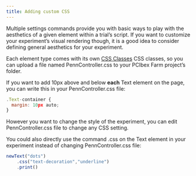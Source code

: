 ```yaml
---
title: Adding custom CSS
---
```


Multiple settings commands provide you with basic ways to play with the aesthetics of a given element within a trial’s script. If you want to customize your experiment’s visual rendering though, it is a good idea to consider defining general aesthetics for your experiment.

Each element type comes with its own [CSS Classes](https://www.w3schools.com/Css/)
CSS classes, so you can upload a file named PennController.css to your PCIbex Farm project’s folder.

If you want to add 10px above and below <b>each</b> Text element on the page, you can write this in your PennController.css file:

<!--more-->

```javascript
.Text-container {
  margin: 10px auto;
}
```

However you want to change the style of the experiment, you can edit PennController.css file to change any CSS setting.

You could also directly use the command .css on the Text element in your experiment instead of changing PennController.css file:
 
 <!--more-->

```javascript
newText("dots")
    .css("text-decoration","underline")
    .print()
```

